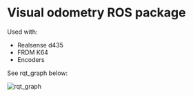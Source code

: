 # Visual odometry ROS package
Used with:
- Realsense d435
- FRDM K64
- Encoders

See rqt_graph below:

![rqt_graph](/visual_odometry/visual_odometry_rqtgraph.png)